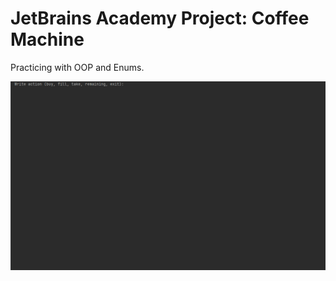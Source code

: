 # JetBrains Academy Project: Coffee Machine 

Practicing with OOP and Enums.

![](https://github.com/loordbarringtn/jetbrains-academy-coffee-machine/blob/master/coffeemachine.gif)
